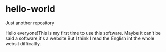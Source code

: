 # hello-world
Just another repository

Hello everyone!This is my first time to use this software.
Maybe it can't be said a software,it's a website.But I think 
I read the English int the whole websit difficaltly.
